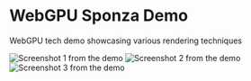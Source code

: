 # WebGPU Sponza Demo

WebGPU tech demo showcasing various rendering techniques

![Screenshot 1 from the demo](https://github.com/gnikoloff/webgpu-sponza-demo/blob/master/public/screenshot-0.png)
![Screenshot 2 from the demo](https://github.com/gnikoloff/webgpu-sponza-demo/blob/master/public/screenshot-1.png)
![Screenshot 3 from the demo](https://github.com/gnikoloff/webgpu-sponza-demo/blob/master/public/screenshot-2.png)
